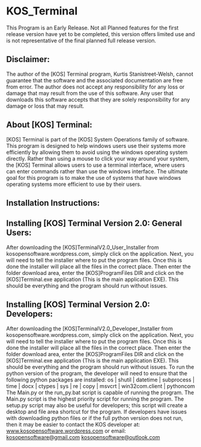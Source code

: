# KOS_Terminal
This Program is an Early Release. Not all Planned features for the first release version have yet to be completed, this version offers limited use and is not representative of the final planned full release version.

Disclaimer:
-----------
The author of the [KOS] Terminal program, Kurtis Stanistreet-Welsh, cannot guarantee that the software and the associated documentation are free from error. The author does not accept any responsibility for any loss or damage that may result from the use of this software. Any user that downloads this software accepts that they are solely responsibility for any damage or loss that may result. 


About [KOS] Terminal:
---------------------
[KOS] Terminal is part of the [KOS] System Operations family of software. This program is designed to help windows users use their systems more efficiently by allowing them to avoid using the windows operating system directly. Rather than using a mouse to click your way around your system, the [KOS] Terminal allows users to use a terminal interface, where users can enter commands rather than use the windows interface.
The ultimate goal for this program is to make the use of systems that have windows operating systems more efficient to use by their users.


Installation Instructions:
--------------------------

Installing [KOS] Terminal Version 2.0: General Users:
-----------------------------------------------------
After downloading the [KOS]TerminalV2.0_User_Installer from kosopensoftware.wordpress.com, simply click on the application. Next, you will need to tell the installer where to put the program files. Once this is done the installer will place all the files in the correct place. Then enter the folder download area, enter the [KOS]ProgramFiles DIR and click on the [KOS]Terminal.exe application (This is the main application EXE). This should be everything and the program should run without issues. 

Installing [KOS] Terminal Version 2.0: Developers:
--------------------------------------------------
After downloading the [KOS]TerminalV2.0_Developer_Installer from kosopensoftware.wordpress.com, simply click on the application. Next, you will need to tell the installer where to put the program files. Once this is done the installer will place all the files in the correct place. Then enter the folder download area, enter the [KOS]ProgramFiles DIR and click on the [KOS]Terminal.exe application (This is the main application EXE). This should be everything and the program should run without issues. 
To run the python version of the program, the developer will need to ensure that the following python packages are installed:
os | shutil | datetime | subprocess | time | docx | ctypes | sys | re | copy | msvcrt | win32com.client | pythoncom
The Main.py or the run_py.bat script is capable of running the program. The Main.py script is the highest priority script for running the program. The setup.py script may also be useful for developers; this script will create a desktop and file area shortcut for the program. If developers have issues with downloading python files or if the full python version does not run, then it may be easier to contact the KOS developer at:
www.kosopensoftware.wordpress.com or email: kosopensoftware@gmail.com kosopensoftware@outlook.com
